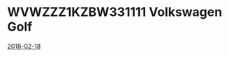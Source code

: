 # WVWZZZ1KZBW331111 Volkswagen Golf

[2018-02-18](/Golf%20MK6/WVWZZZ1KZBW331111%20Volkswagen%20Golf%202018-02-18.txt)
